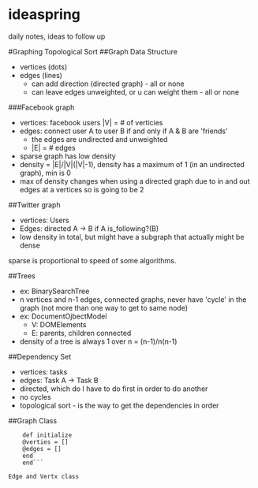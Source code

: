 # ideaspring
daily notes, ideas to follow up


#Graphing Topological Sort 
##Graph Data Structure
- vertices (dots)
- edges (lines) 
    - can add direction (directed graph) - all or none
    - can leave edges unweighted, or u can weight them - all or none

###Facebook graph
- vertices: facebook users |V| = # of verticies
- edges: connect user A to user B if and only if A & B are 'friends'
    - the edges are undirected and unweighted
    - |E| = # edges
- sparse graph has low density
- density = |E|/|V|(|V|-1), density has a maximum of 1 (in an undirected graph), min is 0
- max of density changes when using a directed graph due to in and out edges at a vertices  so is going to be 2

##Twitter graph
- vertices: Users
- Edges: directed A -> B if A is_following?(B)
- low density in total, but might have a subgraph that actually might be dense

sparse is proportional to speed of some algorithms. 

##Trees
- ex: BinarySearchTree
- n vertices and n-1 edges, connected graphs, never have 'cycle' in the graph (not more than one way to get to same node)
- ex: DocumentOjbectModel
    - V: DOMElements
    - E: parents, children connected
- density of a tree is always 1 over n = (n-1)/n(n-1)

##Dependency Set
- vertices: tasks
- edges: Task A -> Task B
- directed, which do I have to do first in order to do another
- no cycles
- topological sort - is the way to get the dependencies in order


##Graph Class

```class Graph
    def initialize
    @verties = []
    @edges = []
    end
    end```

Edge and Vertx class

